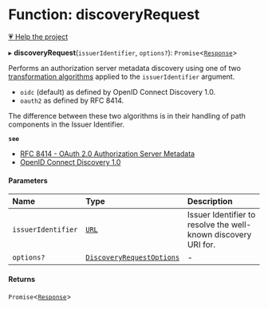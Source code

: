# Function: discoveryRequest

[💗 Help the project](https://github.com/sponsors/panva)

▸ **discoveryRequest**(`issuerIdentifier`, `options?`): `Promise`<[`Response`]( https://developer.mozilla.org/en-US/docs/Web/API/Response )\>

Performs an authorization server metadata discovery using one of two
[transformation algorithms](../interfaces/DiscoveryRequestOptions.md#algorithm) applied to the
`issuerIdentifier` argument.

- `oidc` (default) as defined by OpenID Connect Discovery 1.0.
- `oauth2` as defined by RFC 8414.

The difference between these two algorithms is in their handling of path components in the Issuer
Identifier.

**`see`** 
 - [RFC 8414 - OAuth 2.0 Authorization Server Metadata](https://www.rfc-editor.org/rfc/rfc8414.html#section-3)
 - [OpenID Connect Discovery 1.0](https://openid.net/specs/openid-connect-discovery-1_0.html#ProviderConfig)

#### Parameters

| Name | Type | Description |
| :------ | :------ | :------ |
| `issuerIdentifier` | [`URL`]( https://developer.mozilla.org/en-US/docs/Web/API/URL ) | Issuer Identifier to resolve the well-known discovery URI for. |
| `options?` | [`DiscoveryRequestOptions`](../interfaces/DiscoveryRequestOptions.md) | - |

#### Returns

`Promise`<[`Response`]( https://developer.mozilla.org/en-US/docs/Web/API/Response )\>
